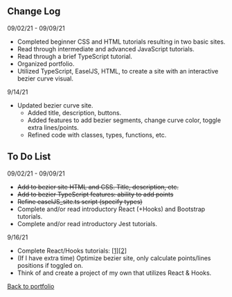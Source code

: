 ## Change Log  
09/02/21 - 09/09/21  
- Completed beginner CSS and HTML tutorials resulting in two basic sites.
- Read through intermediate and advanced JavaScript tutorials.
- Read through a brief TypeScript tutorial.
- Organized portfolio.
- Utilized TypeScript, EaselJS, HTML, to create a site with an interactive bezier curve visual.  
  
9/14/21
- Updated bezier curve site.  
    - Added title, description, buttons.  
    - Added features to add bezier segments, change curve color, toggle extra lines/points.  
    - Refined code with classes, types, functions, etc.
    
## To Do List  
09/02/21 - 09/09/21  
- ~~Add to bezier site HTML and CSS. Title, description, etc.~~  
- ~~Add to bezier TypeScript features: ability to add points~~  
- ~~Refine easelJS_site.ts script (specify types)~~  
- Complete and/or read introductory React (+Hooks) and Bootstrap tutorials.  
- Complete and/or read introductory Jest tutorials.  
  
9/16/21
- Complete React/Hooks tutorials: [[1]](https://reactjs.org/tutorial/tutorial.html)[[2]](https://reactjs.org/docs/hooks-intro.html)  
- (If I have extra time) Optimize bezier site, only calculate points/lines positions if toggled on.  
- Think of and create a project of my own that utilizes React & Hooks.
  
[Back to portfolio](https://timblakel.github.io/)